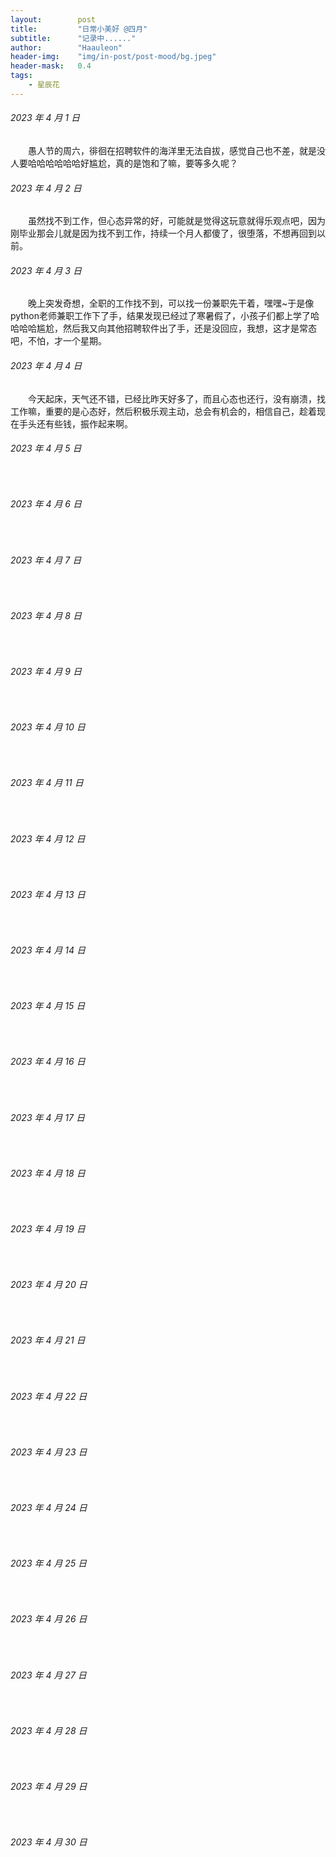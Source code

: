 ```yaml
---
layout:        post
title:         "日常小美好 @四月"
subtitle:      "记录中......"
author:        "Haauleon"
header-img:    "img/in-post/post-mood/bg.jpeg"
header-mask:   0.4
tags:
    - 星辰花
---
```


###### 2023 年 4 月 1 日
&emsp;&emsp;愚人节的周六，徘徊在招聘软件的海洋里无法自拔，感觉自己也不差，就是没人要哈哈哈哈哈哈好尴尬，真的是饱和了嘛，要等多久呢？

###### 2023 年 4 月 2 日
&emsp;&emsp;虽然找不到工作，但心态异常的好，可能就是觉得这玩意就得乐观点吧，因为刚毕业那会儿就是因为找不到工作，持续一个月人都傻了，很堕落，不想再回到以前。

###### 2023 年 4 月 3 日
&emsp;&emsp;晚上突发奇想，全职的工作找不到，可以找一份兼职先干着，嘿嘿~于是像python老师兼职工作下了手，结果发现已经过了寒暑假了，小孩子们都上学了哈哈哈哈尴尬，然后我又向其他招聘软件出了手，还是没回应，我想，这才是常态吧，不怕，才一个星期。

###### 2023 年 4 月 4 日
&emsp;&emsp;今天起床，天气还不错，已经比昨天好多了，而且心态也还行，没有崩溃，找工作嘛，重要的是心态好，然后积极乐观主动，总会有机会的，相信自己，趁着现在手头还有些钱，振作起来啊。

###### 2023 年 4 月 5 日
&emsp;&emsp;

###### 2023 年 4 月 6 日
&emsp;&emsp;

###### 2023 年 4 月 7 日
&emsp;&emsp;

###### 2023 年 4 月 8 日
&emsp;&emsp;

###### 2023 年 4 月 9 日
&emsp;&emsp;

###### 2023 年 4 月 10 日
&emsp;&emsp;

###### 2023 年 4 月 11 日
&emsp;&emsp;

###### 2023 年 4 月 12 日
&emsp;&emsp;

###### 2023 年 4 月 13 日
&emsp;&emsp;

###### 2023 年 4 月 14 日
&emsp;&emsp;

###### 2023 年 4 月 15 日
&emsp;&emsp;

###### 2023 年 4 月 16 日
&emsp;&emsp;

###### 2023 年 4 月 17 日
&emsp;&emsp;

###### 2023 年 4 月 18 日
&emsp;&emsp;

###### 2023 年 4 月 19 日
&emsp;&emsp;

###### 2023 年 4 月 20 日
&emsp;&emsp;

###### 2023 年 4 月 21 日
&emsp;&emsp;

###### 2023 年 4 月 22 日
&emsp;&emsp;

###### 2023 年 4 月 23 日
&emsp;&emsp;

###### 2023 年 4 月 24 日
&emsp;&emsp;

###### 2023 年 4 月 25 日
&emsp;&emsp;

###### 2023 年 4 月 26 日
&emsp;&emsp;

###### 2023 年 4 月 27 日
&emsp;&emsp;

###### 2023 年 4 月 28 日
&emsp;&emsp;

###### 2023 年 4 月 29 日
&emsp;&emsp;

###### 2023 年 4 月 30 日
&emsp;&emsp;